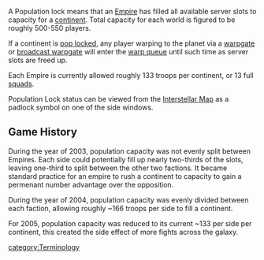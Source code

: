 A Population lock means that an [Empire](/Empire "wikilink") has filled
all available server slots to capacity for a
[continent](/continent "wikilink"). Total capacity for each world is
figured to be roughly 500-550 players.

If a continent is [pop locked](/Acronyms_and_Slang "wikilink"), any
player warping to the planet via a [warpgate](/warpgate "wikilink") or
[broadcast warpgate](/broadcast_warpgate "wikilink") will enter the [warp
queue](/warp_queue "wikilink") until such time as server slots are freed
up.

Each Empire is currently allowed roughly 133 troops per continent, or 13
full [squads](/squad "wikilink").

Population Lock status can be viewed from the [Interstellar
Map](/Interstellar_Map "wikilink") as a padlock symbol on one of the side
windows.

## Game History

During the year of 2003, population capacity was not evenly split
between Empires. Each side could potentially fill up nearly two-thirds
of the slots, leaving one-third to split between the other two factions.
It became standard practice for an empire to rush a continent to
capacity to gain a permenant number advantage over the opposition.

During the year of 2004, population capacity was evenly divided between
each faction, allowing roughly \~166 troops per side to fill a
continent.

For 2005, population capacity was reduced to its current \~133 per side
per continent, this created the side effect of more fights across the
galaxy.

[category:Terminology](/category:Terminology "wikilink")

